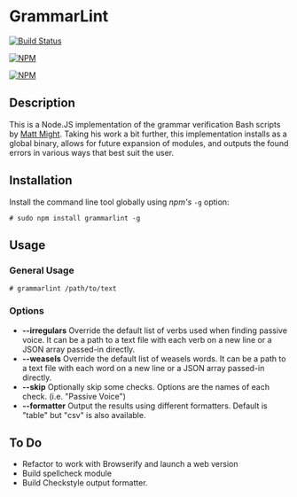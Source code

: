 # GrammarLint

[![Build Status](https://travis-ci.org/johnjones4/grammarlint.svg?branch=master)](https://travis-ci.org/johnjones4/grammarlint)

[![NPM](https://nodei.co/npm/grammarlint.png?downloads=true&downloadRank=true&stars=true)](https://nodei.co/npm/grammarlint/)

[![NPM](https://nodei.co/npm-dl/grammarlint.png)](https://nodei.co/npm/grammarlint/)

## Description

This is a Node.JS implementation of the grammar verification Bash scripts by [Matt Might](http://matt.might.net/articles/shell-scripts-for-passive-voice-weasel-words-duplicates/). Taking his work a bit further, this implementation installs as a global binary, allows for future expansion of modules, and outputs the found errors in various ways that best suit the user.

## Installation

Install the command line tool globally using *npm's* `-g` option:

```
# sudo npm install grammarlint -g
```

## Usage

### General Usage

```
# grammarlint /path/to/text
```

### Options

* **--irregulars** Override the default list of verbs used when finding passive voice. It can be a path to a text file with each verb on a new line or a JSON array passed-in directly.
* **--weasels** Override the default list of weasels words. It can be a path to a text file with each word on a new line or a JSON array passed-in directly.
* **--skip** Optionally skip some checks. Options are the names of each check. (i.e. "Passive Voice")
* **--formatter** Output the results using different formatters. Default is "table" but "csv" is also available.

## To Do

* Refactor to work with Browserify and launch a web version
* Build spellcheck module
* Build Checkstyle output formatter.
